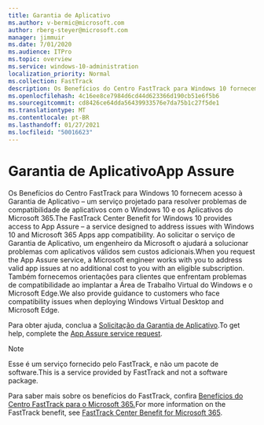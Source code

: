 ```yaml
---
title: Garantia de Aplicativo
ms.author: v-bermic@microsoft.com
author: rberg-steyer@microsoft.com
manager: jimmuir
ms.date: 7/01/2020
ms.audience: ITPro
ms.topic: overview
ms.service: windows-10-administration
localization_priority: Normal
ms.collection: FastTrack
description: Os Benefícios do Centro FastTrack para Windows 10 fornecem acesso à Garantia de Aplicativo – um serviço projetado para resolver problemas de compatibilidade de aplicativos com o Windows 10 e os Aplicativos do Microsoft 365.
ms.openlocfilehash: 4c16ee8ce7984d6cd44d623366d190cb51e6f5b6
ms.sourcegitcommit: cd8426ce64dda56439933576e7da75b1c27f5de1
ms.translationtype: MT
ms.contentlocale: pt-BR
ms.lasthandoff: 01/27/2021
ms.locfileid: "50016623"
---
```

# <a name="app-assure"></a><span data-ttu-id="93f89-103">Garantia de Aplicativo</span><span class="sxs-lookup"><span data-stu-id="93f89-103">App Assure</span></span>

<span data-ttu-id="93f89-104">Os Benefícios do Centro FastTrack para Windows 10 fornecem acesso à Garantia de Aplicativo – um serviço projetado para resolver problemas de compatibilidade de aplicativos com o Windows 10 e os Aplicativos do Microsoft 365.</span><span class="sxs-lookup"><span data-stu-id="93f89-104">The FastTrack Center Benefit for Windows 10 provides access to App Assure – a service designed to address issues with Windows 10 and Microsoft 365 Apps app compatibility.</span></span> <span data-ttu-id="93f89-105">Ao solicitar o serviço de Garantia de Aplicativo, um engenheiro da Microsoft o ajudará a solucionar problemas com aplicativos válidos sem custos adicionais.</span><span class="sxs-lookup"><span data-stu-id="93f89-105">When you request the App Assure service, a Microsoft engineer works with you to address valid app issues at no additional cost to you with an eligible subscription.</span></span> <span data-ttu-id="93f89-106">Também fornecemos orientações para clientes que enfrentam problemas de compatibilidade ao implantar a Área de Trabalho Virtual do Windows e o Microsoft Edge.</span><span class="sxs-lookup"><span data-stu-id="93f89-106">We also provide guidance to customers who face compatibility issues when deploying Windows Virtual Desktop and Microsoft Edge.</span></span> 

<span data-ttu-id="93f89-107">Para obter ajuda, conclua a [Solicitação da Garantia de Aplicativo](https://go.microsoft.com/fwlink/?linkid=2022721).</span><span class="sxs-lookup"><span data-stu-id="93f89-107">To get help, complete the [App Assure service request](https://go.microsoft.com/fwlink/?linkid=2022721).</span></span>

  > [!NOTE]
> <span data-ttu-id="93f89-108">Esse é um serviço fornecido pelo FastTrack, e não um pacote de software.</span><span class="sxs-lookup"><span data-stu-id="93f89-108">This is a service provided by FastTrack and not a software package.</span></span>

<span data-ttu-id="93f89-109">Para saber mais sobre os benefícios do FastTrack, confira [Benefícios do Centro FastTrack para o Microsoft 365.](introduction.md)</span><span class="sxs-lookup"><span data-stu-id="93f89-109">For more information on the FastTrack benefit, see [FastTrack Center Benefit for Microsoft 365](introduction.md).</span></span>